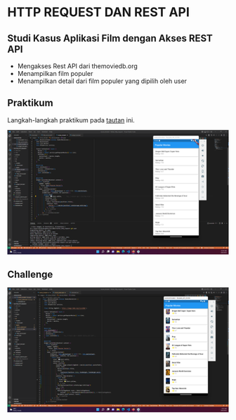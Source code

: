 # HTTP REQUEST DAN REST API

## Studi Kasus Aplikasi Film dengan Akses REST API

- Mengakses Rest API dari themoviedb.org
- Menampilkan film populer
- Menampilkan detail dari film populer yang dipilih oleh user

## Praktikum

Langkah-langkah praktikum pada [tautan]() ini.

![Hasil praktikum rest api](./images/01.png)

## Challenge

![Hasil memodifikasi tampilan yang menarik](./images/02.png)
